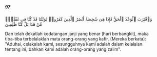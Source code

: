##### 97

<span class="ayah">وَٱقْتَرَبَ ٱلْوَعْدُ ٱلْحَقُّ فَإِذَا هِىَ شَٰخِصَةٌ أَبْصَٰرُ ٱلَّذِينَ كَفَرُوا۟ يَٰوَيْلَنَا قَدْ كُنَّا فِى غَفْلَةٍۢ مِّنْ هَٰذَا بَلْ كُنَّا ظَٰلِمِينَ</span>

<span class="ayah_translation">Dan telah dekatlah kedatangan janji yang benar (hari berbangkit), maka tiba-tiba terbelalaklah mata orang-orang yang kafir. (Mereka berkata): "Aduhai, celakalah kami, sesungguhnya kami adalah dalam kelalaian tentang ini, bahkan kami adalah orang-orang yang zalim".</span>
